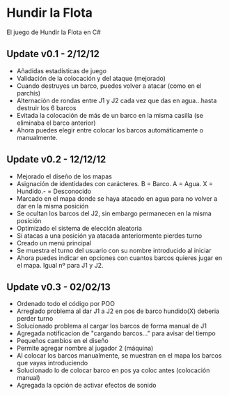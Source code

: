 # Hundir la Flota
El juego de Hundir la Flota en C#

Update v0.1 - 2/12/12
-------------------------------
 - Añadidas estadísticas de juego
 - Validación de la colocación y del ataque (mejorado)
 - Cuando destruyes un barco, puedes volver a atacar (como en el parchís)
 - Alternación de rondas entre J1 y J2 cada vez que das en agua...hasta destruir los 6 barcos
 - Evitada la colocación de más de un barco en la misma casilla (se eliminaba el barco anterior)
 - Ahora puedes elegir entre colocar los barcos automáticamente o manualmente.

Update v0.2 - 12/12/12
----------------------------------
- Mejorado el diseño de los mapas
- Asignación de identidades con carácteres. B = Barco. A = Agua. X = Hundido.- = Desconocido
- Marcado en el mapa donde se haya atacado en agua para no volver a dar en la misma posición
- Se ocultan los barcos del J2, sin embargo permanecen en la misma posición
- Optimizado el sistema de elección aleatoria
- Si atacas a una posición ya atacada anteriormente pierdes turno
- Creado un menú principal
- Se muestra el turno del usuario con su nombre introducido al iniciar
- Ahora puedes indicar en opciones con cuantos barcos quieres jugar en el mapa. Igual nº para J1 y J2.

Update v0.3 - 02/02/13
----------------------------------
- Ordenado todo el código por POO
- Arreglado problema al dar J1 a J2 en pos de barco hundido(X) deberia perder turno
- Solucionado problema al cargar los barcos de forma manual de J1    
- Agregada notificacion de "cargando barcos..." para avisar del tiempo   
- Pequeños cambios en el diseño
- Permite agregar nombre al jugador 2 (máquina)
- Al colocar los barcos manualmente, se muestran en el mapa los barcos que vayas introduciendo
- Solucionado lo de colocar barco en pos ya coloc antes (colocación manual)
- Agregada la opción de activar efectos de sonido
